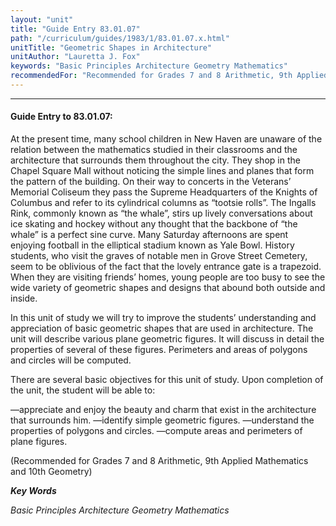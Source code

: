 ```yaml
---
layout: "unit"
title: "Guide Entry 83.01.07"
path: "/curriculum/guides/1983/1/83.01.07.x.html"
unitTitle: "Geometric Shapes in Architecture"
unitAuthor: "Lauretta J. Fox"
keywords: "Basic Principles Architecture Geometry Mathematics"
recommendedFor: "Recommended for Grades 7 and 8 Arithmetic, 9th Applied Mathematics and 10th Geometry"
---
```

<body>
<hr/>
<h4>
Guide Entry to 83.01.07:
</h4>
At the present time, many school children in New Haven are unaware of the relation between the mathematics studied in their classrooms and the architecture that surrounds them throughout the city.  They shop in the Chapel Square Mall without noticing the simple lines and planes that form the pattern of the building.  On their way to concerts in the Veterans’ Memorial Coliseum they pass the Supreme Headquarters of the Knights of Columbus and refer to its cylindrical columns as “tootsie rolls”.  The Ingalls Rink, commonly known as “the whale”, stirs up lively conversations about ice skating and hockey without any thought that the backbone of “the whale” is a perfect sine curve. Many Saturday afternoons are spent enjoying football in the elliptical stadium known as Yale Bowl.  History students, who visit the graves of notable men in Grove Street Cemetery, seem to be oblivious of the fact that the lovely entrance gate is a trapezoid.  When they are visiting friends’ homes, young people are too busy to see the wide variety of geometric shapes and designs that abound both outside and inside.
<p>
In this unit of study we will try to improve the students’ understanding and appreciation of basic geometric shapes that are used in architecture.  The unit will describe various plane geometric figures.  It will discuss in detail the properties of several of these figures.  Perimeters and areas of polygons and circles will be computed.
</p>
<p>
There are several basic objectives for this unit of study.  Upon completion of the unit, the student will be able to:
</p>
<p>
—appreciate and enjoy the beauty and charm that exist in the   architecture that surrounds him. —identify simple geometric figures.  —understand the properties of polygons and circles. —compute areas and perimeters of plane figures.
</p>
<p>
(Recommended for Grades 7 and 8 Arithmetic, 9th Applied Mathematics and 10th Geometry)
</p>
<p>
<b>
<i>
Key Words
</i>
</b>
<br/>
</p>
<p>
<i>
Basic Principles Architecture Geometry Mathematics
</i>
</p>
</body>